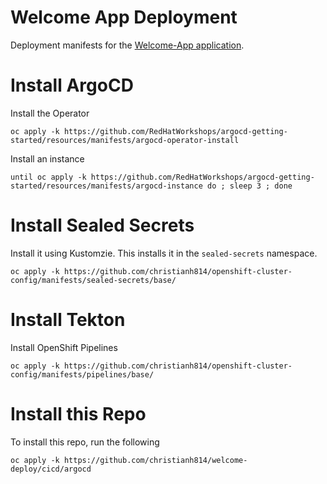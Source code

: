 # Welcome App Deployment
Deployment manifests for the [Welcome-App application](https://github.com/christianh814/welcome-app).

# Install ArgoCD

Install the Operator

```shell
oc apply -k https://github.com/RedHatWorkshops/argocd-getting-started/resources/manifests/argocd-operator-install
```

Install an instance

```shell
until oc apply -k https://github.com/RedHatWorkshops/argocd-getting-started/resources/manifests/argocd-instance do ; sleep 3 ; done
```

# Install Sealed Secrets

Install it using Kustomzie. This installs it in the `sealed-secrets` namespace.

```shell
oc apply -k https://github.com/christianh814/openshift-cluster-config/manifests/sealed-secrets/base/
```

# Install Tekton

Install OpenShift Pipelines

```shell
oc apply -k https://github.com/christianh814/openshift-cluster-config/manifests/pipelines/base/
```

# Install this Repo

To install this repo, run the following

```shell
oc apply -k https://github.com/christianh814/welcome-deploy/cicd/argocd
```
